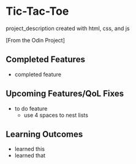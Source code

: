 # Tic-Tac-Toe

project_description created with html, css, and js

[From the Odin Project]

## Completed Features

- completed feature

## Upcoming Features/QoL Fixes

- to do feature
    - use 4 spaces to nest lists

## Learning Outcomes

- learned this
- learned that